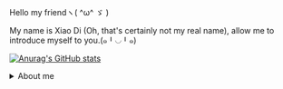 Hello my friendヽ( ^ω^ ゞ )

My name is Xiao Di (Oh, that's certainly not my real name), allow me to introduce myself to you.(๑╹◡╹๑)

[![Anurag's GitHub stats](https://github-readme-stats.vercel.app/api?username=xiaoditx)](https://github.com/anuraghazra/github-readme-stats)

<details>
<summary>About me</summary>

### Study experience

I'm a new one in programing, but I have great desires that are out of proportion to my strength (This seems a bit unrealistic, doesn't it?).

In short, my programming learning process can be mainly divided into three stages：

- The first stage: I use the programming language named `E language` developed by a Chinese domestic companies in this stage. (it's the software that can <font color=red>coding </font>in `Chinese`,to be honest, the results of its work are <font color="red">not satisfactory</font>.)
  
- The second stage makes a rough learning of assembly language (unfortunately only learn mov, add, jmp these commands gave up).
  
- The third stage: just now, try to learn the Godot.
  

Therefore, it is not difficult for you to see that the fields I have involved are not enough to support me have any achievements, whether it is Chinese programming, or complex and obscure assembly language, they can even be said to contain my development, so I recently feel that I need to jump out of this overwhelming situation and begin to find a way——a own way of mine.

### My dream

In my heart, I have always had a dream of making my own operating system —— completely developed by myself, not dependent on any existing operating system, of course, I know that this is a difficult goal, so I told myself to stop thinking about it for a while, so I have the goal that I am now pursuing: developing an RPG game.

Of course, the new goal also presented me with new challenges, and I had to think about some problems: Music production, art learning, scene design, these things force me to learn more, but I am also looking for solutions, whether it is to AI, or entrust some friends, I will do my best to strive for my goal, at the same time, I will use this to exercise my hands-on ability.

### Something else

As you can see from the article above, I'm not good at English, so I am also strive for <font color=red>learning English</font>, also, I have great interest in learning mathematics, Especially the <font color=red>applied mathematics</font> involved in deep learning.

</details>


